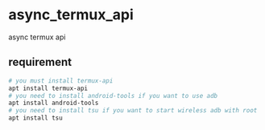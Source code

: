 # async_termux_api
async termux api

## requirement
```bash
# you must install termux-api
apt install termux-api
# you need to install android-tools if you want to use adb
apt install android-tools
# you need to install tsu if you want to start wireless adb with root
apt install tsu
```
